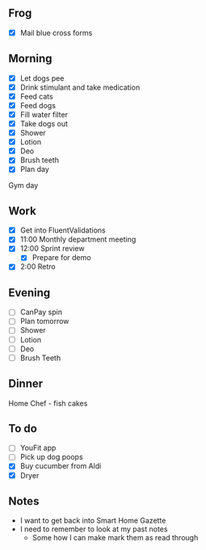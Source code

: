 ## Frog
- [x] Mail blue cross forms

## Morning 
- [x] Let dogs pee
- [x] Drink stimulant and take medication
- [x] Feed cats
- [x] Feed dogs
- [x] Fill water filter
- [x] Take dogs out
- [x] Shower
- [x] Lotion
- [x] Deo
- [x] Brush teeth
- [x] Plan day 

Gym day 

## Work 
- [x] Get into FluentValidations 
- [x] 11:00 Monthly department meeting
- [x] 12:00 Sprint review 
	- [x] Prepare for demo 
- [x] 2:00 Retro

## Evening
- [ ] CanPay spin 
- [ ] Plan tomorrow 
- [ ] Shower 
- [ ] Lotion 
- [ ] Deo 
- [ ] Brush Teeth 

## Dinner 
Home Chef - fish cakes

## To do
- [ ] YouFit app 
- [ ] Pick up dog poops 
- [x] Buy cucumber from Aldi 
- [x] Dryer

## Notes 
- I want to get back into Smart Home Gazette
- I need to remember to look at my past notes 
	- Some how I can make mark them as read through
